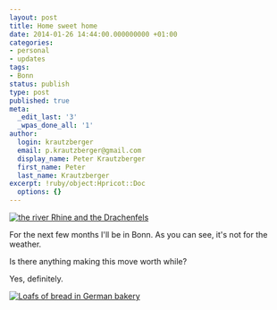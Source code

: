```yaml
---
layout: post
title: Home sweet home
date: 2014-01-26 14:44:00.000000000 +01:00
categories:
- personal
- updates
tags:
- Bonn
status: publish
type: post
published: true
meta:
  _edit_last: '3'
  _wpas_done_all: '1'
author:
  login: krautzberger
  email: p.krautzberger@gmail.com
  display_name: Peter Krautzberger
  first_name: Peter
  last_name: Krautzberger
excerpt: !ruby/object:Hpricot::Doc
  options: {}
---
```


[![the river Rhine and the Drachenfels](assets/Rhine_drachenfels-e1392059849614-768x1024.jpg)](http://boolesrings.org/krautzberger/files/2014/01/Rhine_drachenfels-e1392059849614.jpg)

For the next few months I'll be in Bonn. As you can see, it's not for the weather.

Is there anything making this move worth while?

Yes, definitely.

[![Loafs of bread in German bakery](assets/Brot-1024x465.jpg)](http://boolesrings.org/krautzberger/files/2014/01/Brot.jpg)